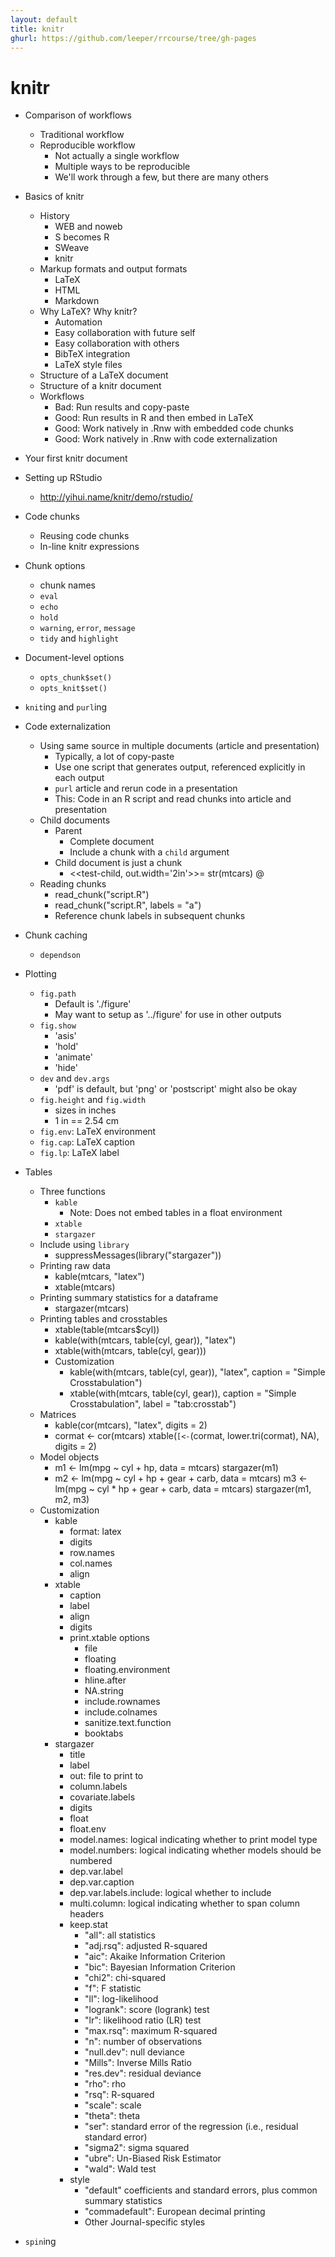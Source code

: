 ```yaml
---
layout: default
title: knitr
ghurl: https://github.com/leeper/rrcourse/tree/gh-pages
---
```


# knitr #

 - Comparison of workflows
   - Traditional workflow
   - Reproducible workflow
     - Not actually a single workflow
     - Multiple ways to be reproducible
     - We'll work through a few, but there are many others
     
 - Basics of knitr
   - History
     - WEB and noweb
     - S becomes R
     - SWeave
     - knitr
   - Markup formats and output formats
     - LaTeX
     - HTML
     - Markdown
   - Why LaTeX? Why knitr?
     - Automation
     - Easy collaboration with future self
     - Easy collaboration with others
     - BibTeX integration
     - LaTeX style files
   - Structure of a LaTeX document
   - Structure of a knitr document
   - Workflows
     - Bad: Run results and copy-paste
     - Good: Run results in R and then embed in LaTeX
     - Good: Work natively in .Rnw with embedded code chunks
     - Good: Work natively in .Rnw with code externalization
 
 - Your first knitr document
 
 - Setting up RStudio
   - http://yihui.name/knitr/demo/rstudio/

 - Code chunks
   - Reusing code chunks
   - In-line knitr expressions
   
 - Chunk options
   - chunk names
   - `eval`
   - `echo`
   - `hold`
   - `warning`, `error`, `message`
   - `tidy` and `highlight`
 - Document-level options
   - `opts_chunk$set()`
   - `opts_knit$set()`
 
 - `knit`ing and `purl`ing
 
 - Code externalization
   - Using same source in multiple documents (article and presentation)
     - Typically, a lot of copy-paste
     - Use one script that generates output, referenced explicitly in each output
     - `purl` article and rerun code in a presentation
     - This: Code in an R script and read chunks into article and presentation
   - Child documents
     - Parent
       - Complete document
       - Include a chunk with a `child` argument
     - Child document is just a chunk
       - <<test-child, out.width='2in'>>=
         str(mtcars)
         @
   - Reading chunks
     - read_chunk("script.R")
     - read_chunk("script.R", labels = "a")
     - Reference chunk labels in subsequent chunks
   
 - Chunk caching
   - `dependson`
 
 - Plotting
   - `fig.path`
     - Default is './figure'
     - May want to setup as '../figure' for use in other outputs
   - `fig.show`
     - 'asis'
     - 'hold'
     - 'animate'
     - 'hide'
   - `dev` and `dev.args`
     - 'pdf' is default, but 'png' or 'postscript' might also be okay
   - `fig.height` and `fig.width`
     - sizes in inches
     - 1 in == 2.54 cm
   - `fig.env`: LaTeX environment
   - `fig.cap`: LaTeX caption
   - `fig.lp`: LaTeX label
   
 - Tables
   - Three functions
     - `kable`
       - Note: Does not embed tables in a float environment
     - `xtable`
     - `stargazer`
   - Include using `library`
     - suppressMessages(library("stargazer"))
   - Printing raw data
     - kable(mtcars, "latex")
     - xtable(mtcars)
   - Printing summary statistics for a dataframe
     - stargazer(mtcars)
   - Printing tables and crosstables
     - xtable(table(mtcars$cyl))
     - kable(with(mtcars, table(cyl, gear)), "latex")
     - xtable(with(mtcars, table(cyl, gear)))
     - Customization
       - kable(with(mtcars, table(cyl, gear)), "latex", caption = "Simple Crosstabulation")
       - xtable(with(mtcars, table(cyl, gear)), caption = "Simple Crosstabulation", label = "tab:crosstab")
   - Matrices
     - kable(cor(mtcars), "latex", digits = 2)
     - cormat <- cor(mtcars)
       xtable(`[<-`(cormat, lower.tri(cormat), NA), digits = 2)
   - Model objects
     - m1 <- lm(mpg ~ cyl + hp, data = mtcars)
       stargazer(m1)
     - m2 <- lm(mpg ~ cyl + hp + gear + carb, data = mtcars)
       m3 <- lm(mpg ~ cyl * hp + gear + carb, data = mtcars)
       stargazer(m1, m2, m3)
   - Customization
     - kable
       - format: latex
       - digits
       - row.names
       - col.names
       - align
     - xtable
       - caption
       - label
       - align
       - digits
       - print.xtable options
         - file
         - floating
         - floating.environment
         - hline.after
         - NA.string
         - include.rownames
         - include.colnames
         - sanitize.text.function
         - booktabs
     - stargazer
       - title
       - label
       - out: file to print to
       - column.labels
       - covariate.labels
       - digits
       - float
       - float.env
       - model.names: logical indicating whether to print model type
       - model.numbers: logical indicating whether models should be numbered
       - dep.var.label
       - dep.var.caption
       - dep.var.labels.include: logical whether to include 
       - multi.column: logical indicating whether to span column headers
       - keep.stat
         - "all": all statistics
         - "adj.rsq": adjusted R-squared
         - "aic": Akaike Information Criterion
         - "bic": Bayesian Information Criterion
         - "chi2": chi-squared
         - "f": F statistic
         - "ll": log-likelihood
         - "logrank": score (logrank) test
         - "lr": likelihood ratio (LR) test
         - "max.rsq": maximum R-squared
         - "n": number of observations
         - "null.dev": null deviance
         - "Mills": Inverse Mills Ratio
         - "res.dev": residual deviance
         - "rho": rho
         - "rsq": R-squared
         - "scale": scale
         - "theta": theta
         - "ser": standard error of the regression (i.e., residual standard error)
         - "sigma2": sigma squared
         - "ubre": Un-Biased Risk Estimator
         - "wald": Wald test
       - style
         - "default" coefficients and standard errors, plus common summary statistics
         - "commadefault": European decimal printing
         - Other Journal-specific styles

 - `spin`ing
